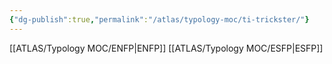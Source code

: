 ```yaml
---
{"dg-publish":true,"permalink":"/atlas/typology-moc/ti-trickster/"}
---
```



[[ATLAS/Typology MOC/ENFP\|ENFP]]
[[ATLAS/Typology MOC/ESFP\|ESFP]]
